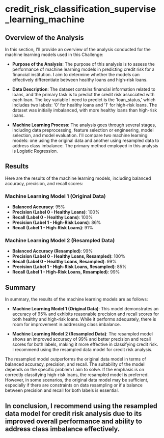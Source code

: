 # credit_risk_classification_supervise_learning_machine
## Overview of the Analysis

In this section, I'll provide an overview of the analysis conducted for the machine learning models used in this Challenge:

- **Purpose of the Analysis**: The purpose of this analysis is to assess the performance of machine learning models in predicting credit risk for a financial institution. I aim to determine whether the models can effectively differentiate between healthy loans and high-risk loans.

- **Data Description**: The dataset contains financial information related to loans, and the primary task is to predict the credit risk associated with each loan. The key variable I need to predict is the 'loan_status,' which includes two labels: '0' for healthy loans and '1' for high-risk loans. The dataset was initially imbalanced, with more healthy loans than high-risk loans.

- **Machine Learning Process**: The analysis goes through several stages, including data preprocessing, feature selection or engineering, model selection, and model evaluation. I'll compare two machine learning models: one using the original data and another using resampled data to address class imbalance. The primary method employed in this analysis is Logistic Regression.

## Results

Here are the results of the machine learning models, including balanced accuracy, precision, and recall scores:

### Machine Learning Model 1 (Original Data)

- **Balanced Accuracy**: 95%
- **Precision (Label 0 - Healthy Loans)**: 100%
- **Recall (Label 0 - Healthy Loans)**: 100%
- **Precision (Label 1 - High-Risk Loans)**: 86%
- **Recall (Label 1 - High-Risk Loans)**: 91%

### Machine Learning Model 2 (Resampled Data)

- **Balanced Accuracy (Resampled)**: 99%
- **Precision (Label 0 - Healthy Loans, Resampled)**: 100%
- **Recall (Label 0 - Healthy Loans, Resampled)**: 99%
- **Precision (Label 1 - High-Risk Loans, Resampled)**: 85%
- **Recall (Label 1 - High-Risk Loans, Resampled)**: 99%

## Summary

In summary, the results of the machine learning models are as follows:

- **Machine Learning Model 1 (Original Data)**: This model demonstrates an accuracy of 95% and exhibits reasonable precision and recall scores for both healthy and high-risk loans. While it performs adequately, there is room for improvement in addressing class imbalance.

- **Machine Learning Model 2 (Resampled Data)**: The resampled model shows an improved accuracy of 99% and better precision and recall scores for both labels, making it more effective in classifying credit risk. I recommend using the resampled data model for credit risk analysis.

The resampled model outperforms the original data model in terms of balanced accuracy, precision, and recall. The suitability of the model depends on the specific problem I aim to solve. If the emphasis is on correctly classifying high-risk loans, the resampled model is preferred. However, in some scenarios, the original data model may be sufficient, especially if there are constraints on data resampling or if a balance between precision and recall for both labels is essential.

In conclusion, I recommend using the resampled data model for credit risk analysis due to its improved overall performance and ability to address class imbalance effectively.
---